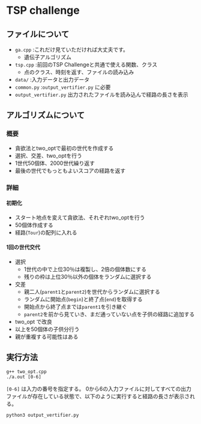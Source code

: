 # TSP challenge
## ファイルについて
- `ga.cpp` :これだけ見ていただければ大丈夫です。
  - 遺伝子アルゴリズム
- `tsp.cpp` :前回のTSP Challengeと共通で使える関数、クラス
  - 点のクラス、時刻を返す、ファイルの読み込み
- `data/` :入力データと出力データ
- `common.py` :`output_vertifier.py` に必要
- `output_vertifier.py` 出力されたファイルを読み込んで経路の長さを表示

## アルゴリズムについて
### 概要
- 貪欲法とtwo_optで最初の世代を作成する
- 選択、交差、two_optを行う
- 1世代50個体、2000世代繰り返す
- 最後の世代でもっともよいスコアの経路を返す
### 詳細
#### 初期化
- スタート地点を変えて貪欲法、それぞれtwo_optを行う
- 50個体作成する
- 経路(`Tour`)の配列に入れる
#### 1回の世代交代
- 選択
  - 1世代の中で上位30％は複製し、2倍の個体数にする
  - 残りの枠は上位30％以外の個体をランダムに選択する
- 交差
  - 親二人(`parent1`と`parent2`)を世代からランダムに選択する
  - ランダムに開始点(`begin`)と終了点(`end`)を取得する
  - 開始点から終了点までは`parent1`を引き継ぐ
  - `parent2`を前から見ていき、まだ通っていない点を子供の経路に追加する
- two_opt で改良
- 以上を50個体の子供分行う
- 親が重複する可能性はある

## 実行方法
```
g++ two_opt.cpp
./a.out [0-6]
```
`[0-6]` は入力の番号を指定する。
0から6の入力ファイルに対してすべての出力ファイルが存在している状態で、以下のように実行すると経路の長さが表示される。
```
python3 output_vertifier.py
```
